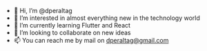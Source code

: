 - 👋 Hi, I’m @dperaltag
- 👀 I’m interested in almost everything new in the technology world
- 🌱 I’m currently learning Flutter and React
- 💞️ I’m looking to collaborate on new ideas
- 📫 You can reach me by mail on dperaltag@gmail.com

<!---
dperaltag/dperaltag is a ✨ special ✨ repository because its `README.md` (this file) appears on your GitHub profile.
You can click the Preview link to take a look at your changes.
--->
